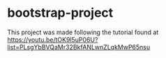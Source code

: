 # bootstrap-project
This project was made following the tutorial found at https://youtu.be/tOK9l5uP06U?list=PLsgYbBVQaMr32BkfANLwnZLqkMwP65nsu
